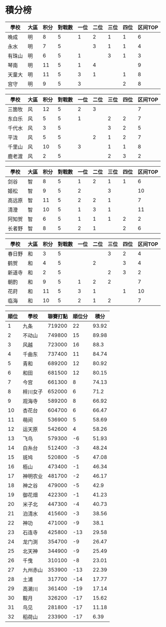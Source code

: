 # 積分榜

| 學校   | 大區 | 积分 | 對戰數 | 一位 | 二位 | 三位 | 四位 | 区间TOP |
| ------ | ---- | ---- | ------ | ---- | ---- | ---- | ---- | ------- |
| 晚成   | 明   | 8    | 5      | 1    | 2    | 1    | 1    | 6       |
| 永水   | 明   | 7    | 5      |      | 3    | 1    | 1    | 4       |
| 有珠山 | 明   | 6    | 5      | 1    |      | 3    | 1    | 3       |
| 琴南   | 明   | 11    | 5      | 1    | 4    |      |      | 9       |
| 天童大 | 明   | 11    | 5      | 3    | 1    |      | 1    | 8       |
| 宫守   | 明   | 9    | 5      | 3    |      |      | 2    | 8       |

| 學校   | 大區 | 积分 | 對戰數 | 一位 | 二位 | 三位 | 四位 | 区间TOP |
| ------ | ---- | ---- | ------ | ---- | ---- | ---- | ---- | ------- |
| 三箇牧 | 风   | 12   | 5      | 2    | 3    |      |      | 7       |
| 东白乐 | 风   | 5    | 5      | 1    |      | 2    | 2    | 7       |
| 千代水 | 风   | 3    | 5      |      |      | 3    | 2    | 5       |
| 平泷   | 风   | 5    | 5      |      | 2    | 1    | 2    | 7       |
| 千里山 | 风   | 10    | 5      | 3    |      | 1    | 1    | 8       |
| 鹿老渡 | 风   | 2    | 5      |      |      | 2    | 3    | 2       |

| 學校   | 大區 | 积分 | 對戰數 | 一位 | 二位 | 三位 | 四位 | 区间TOP |
| ------ | ---- | ---- | ------ | ---- | ---- | ---- | ---- | ------- |
| 剑谷   | 智   | 8    | 5      | 1    | 2    | 1    | 1    | 6       |
| 姬松   | 智   | 9    | 5      | 2    |      | 3    |      | 10       |
| 高远原 | 智   | 11    | 5      | 2    | 2    | 1    |      | 7       |
| 清澄   | 智   | 10    | 5      | 1    | 3    | 1    |      | 11       |
| 阿知贺 | 智   | 6    | 5      | 1    | 1    | 1    | 2    | 2       |
| 长者野 | 智   | 8    | 5      | 2    | 1    |      | 2    | 6       |

| 學校   | 大區 | 积分 | 對戰數 | 一位 | 二位 | 三位 | 四位 | 区间TOP |
| ------ | ---- | ---- | ------ | ---- | ---- | ---- | ---- | ------- |
| 春日野 | 和   | 3    | 5      |      |      | 3    | 2    | 4       |
| 鹤贺   | 和   | 4    | 5      |      | 2    |      | 3    | 4       |
| 新道寺 | 和   | 2    | 5      |      |      | 2    | 3    | 2       |
| 朝酌   | 和   | 9    | 5      | 1    | 2    | 2    |      | 7       |
| 花莳   | 和   | 11    | 5      | 3    | 1    |      | 1    | 10       |
| 临海   | 和   | 10    | 5      | 2    | 1    | 2    |      | 7       |

順位|學校|聯賽打點|順位分|積分
-|-|-|-|-
1|九条|719200|22|93.92
2|不动山|749800|15|89.98
3|风越|723000|16|88.3
4|千曲东|737400|11|84.74
5|青和|689200|12|80.92
6|和田|681500|12|80.15
7|今宫|661300|8|74.13
8|梓川女子|652000|6|71.2
9|观海寺|589200|8|66.92
10|杏花台|604700|6|66.47
11|萌间|536900|5|58.69
12|运天原|542600|4|58.26
13|飞鸟|579300|-6|51.93
14|白糸台|512400|-3|48.24
15|斑鸠|520800|-5|47.08
16|栢山|473400|-1|46.34
17|神明农业|481700|-2|46.17
18|神之谷|479000|-5|42.9
19|御花畑|422300|-1|41.23
20|米子北|447300|-4|40.73
21|泊清水|415600|-3|38.56
22|神功|471000|-9|38.1
23|石连寺|425800|-13|29.58
24|龙门渕|354700|-9|26.47
25|北天神|344900|-9|25.49
26|千曳|310100|-8|23.01
27|九州赤山|353900|-13|22.39
28|土浦|317700|-14|17.77
29|高濑川|361400|-19|17.14
30|鞍月|326200|-17|15.62
31|鸟见|281800|-17|11.18
32|稻荷山|233900|-17|6.39
